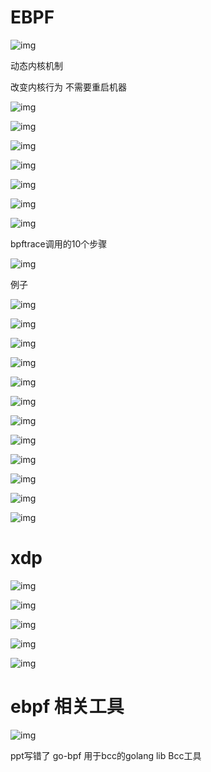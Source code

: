 # EBPF

![img](./assets/1740495389244-400574b6-5690-41dc-80ef-3efc4e2de499.png)



动态内核机制  

改变内核行为  不需要重启机器



![img](./assets/1740495496474-bd11a6eb-7cfa-4abc-8afa-db24e47e47f4.png)



![img](./assets/1740495529675-10fc4915-9952-44c3-813f-9dac210e18a5.png)







![img](./assets/1740495570935-afc1274e-d32b-403f-8a63-9ddbb3a9993b.png)







![img](./assets/1740495838674-f2ba318f-55d0-4c96-888f-131f57b73b85.png)



![img](./assets/1740495963197-3520187b-1b61-458a-b63f-a49d64528d5c.png)



 ![img](./assets/1740496071945-ce4d6f86-fc58-4a54-adea-1f8fa30ecb7f.png)



![img](./assets/1740496107907-2e16c8a8-f38a-4731-958d-e8f2a379933d.png)



bpftrace调用的10个步骤 

![img](./assets/1740496154428-227957fd-a7d5-41a4-84a8-532770aefde5.png)



例子 

![img](./assets/1740496219087-ce7c8930-1af5-4c4f-a0c4-c10d672e431a.png)





![img](./assets/1740496466569-3f13ce7c-bca2-4d7f-8240-d5b55c8681d4.png)



![img](./assets/1740496519528-1c9af751-cf47-4acb-b8db-6e66444fbd0c.png)





![img](./assets/1740496591020-79d6c96c-8bb6-486f-b821-875c54b34d24.png)



![img](./assets/1740496639400-65528e97-fcf9-4132-b8d7-9e8ba8cd9fb9.png)

![img](./assets/1740496646888-1e9cd3b0-7fba-4a1e-9b30-cd0e02974266.png)



![img](./assets/1740496663863-cf5f8e16-0d5d-4eff-b8c5-9a68861ba3e3.png)



![img](./assets/1740496685471-dd25d069-9222-4ebb-9761-0e176422a161.png)



![img](./assets/1740496702604-237b26da-6342-497b-b948-e387351718ca.png)



![img](./assets/1740496718613-bec7f977-c0e8-4078-a820-cfe8f834376a.png)



![img](./assets/1740496736446-0ba05852-dabe-48fc-98af-cbfb0b3c0ee7.png)



![img](./assets/1740496808616-793bf6d6-c5b1-41ec-b759-16ab2f3daba9.png)





# xdp

![img](./assets/1740496863356-8d96a994-0a4b-4f4f-baa5-88b251d6bbaf.png)







![img](./assets/1740496879408-acc93604-1399-4160-a7b6-cc0da265e3b7.png)



![img](./assets/1740496983932-19976879-c8e4-490a-b208-17ee533bc526.png)







![img](./assets/1740497834441-02a028eb-ad49-46ea-bd69-f7e3e6dad572.png)





![img](./assets/1740497863915-4a0866a7-9368-4a1b-a712-c9693335329c.png)

# ebpf 相关工具

![img](./assets/1740497909618-baa674d5-f3ba-4451-ae52-edb61c8ec0c2.png)

ppt写错了  go-bpf  用于bcc的golang lib Bcc工具 